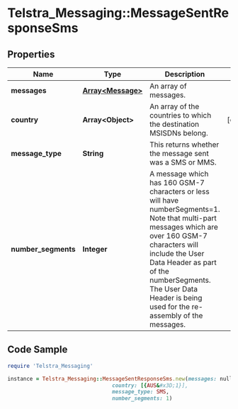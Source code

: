 # Telstra_Messaging::MessageSentResponseSms

## Properties

Name | Type | Description | Notes
------------ | ------------- | ------------- | -------------
**messages** | [**Array&lt;Message&gt;**](Message.md) | An array of messages. | 
**country** | **Array&lt;Object&gt;** | An array of the countries to which the destination MSISDNs belong. | [optional] 
**message_type** | **String** | This returns whether the message sent was a SMS or MMS. | 
**number_segments** | **Integer** | A message which has 160 GSM-7 characters or less will have numberSegments&#x3D;1. Note that multi-part messages which are over 160 GSM-7 characters will include the User Data Header as part of the numberSegments. The User Data Header is being used for the re-assembly of the messages.  | 

## Code Sample

```ruby
require 'Telstra_Messaging'

instance = Telstra_Messaging::MessageSentResponseSms.new(messages: null,
                                 country: [{AUS&#x3D;1}],
                                 message_type: SMS,
                                 number_segments: 1)
```


